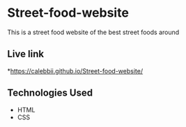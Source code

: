 # Street-food-website
This is a street food website of the best street foods around

## Live link
*https://calebbii.github.io/Street-food-website/

## Technologies Used
* HTML
* CSS 
